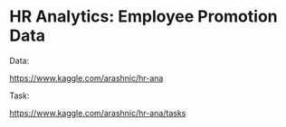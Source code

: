 # HR Analytics: Employee Promotion Data

Data:

https://www.kaggle.com/arashnic/hr-ana

Task:

https://www.kaggle.com/arashnic/hr-ana/tasks
